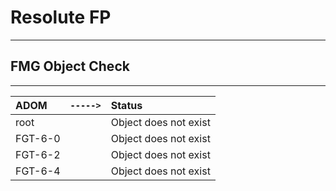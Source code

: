 # Resolute FP
---
## FMG Object Check
---
|**ADOM** |    `----->`     | **Status** |
|:--- | :---: |:---- |
| root | |Object does not exist|
| FGT-6-0 | |Object does not exist|
| FGT-6-2 | |Object does not exist|
| FGT-6-4 | |Object does not exist|
